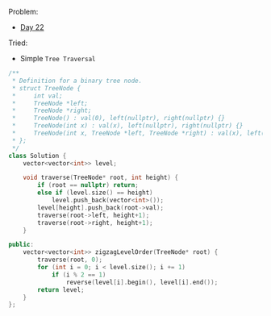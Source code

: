 Problem: 
   - [Day 22](https://leetcode.com/explore/challenge/card/july-leetcoding-challenge/547/week-4-july-22nd-july-28th/3398/)

Tried: 
   - Simple `Tree Traversal`


```c++
/**
 * Definition for a binary tree node.
 * struct TreeNode {
 *     int val;
 *     TreeNode *left;
 *     TreeNode *right;
 *     TreeNode() : val(0), left(nullptr), right(nullptr) {}
 *     TreeNode(int x) : val(x), left(nullptr), right(nullptr) {}
 *     TreeNode(int x, TreeNode *left, TreeNode *right) : val(x), left(left), right(right) {}
 * };
 */
class Solution {
	vector<vector<int>> level;

	void traverse(TreeNode* root, int height) {
		if (root == nullptr) return;
		else if (level.size() == height)
			level.push_back(vector<int>());
		level[height].push_back(root->val);
		traverse(root->left, height+1);
		traverse(root->right, height+1);
	}

public:
    vector<vector<int>> zigzagLevelOrder(TreeNode* root) {
    	traverse(root, 0);
        for (int i = 0; i < level.size(); i += 1)
        	if (i % 2 == 1)
        		reverse(level[i].begin(), level[i].end());
	    return level;
    }
};
```
